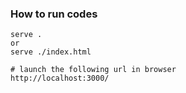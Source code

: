 ### How to run codes
```
serve .   
or 
serve ./index.html

# launch the following url in browser
http://localhost:3000/
```
